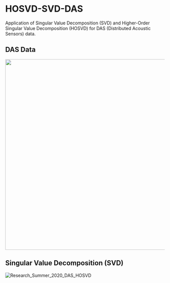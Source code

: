 # HOSVD-SVD-DAS

Application of Singular Value Decomposition (SVD) and Higher-Order Singular Value Decomposition (HOSVD) for DAS (Distributed Acoustic Sensors) data.

## DAS Data

<img src="https://user-images.githubusercontent.com/65777681/101406836-9e328a80-389f-11eb-9f65-816ffd9db5c3.jpg" width="600">

## Singular Value Decomposition (SVD)

![Research_Summer_2020_DAS_HOSVD](https://user-images.githubusercontent.com/65777681/101406836-9e328a80-389f-11eb-9f65-816ffd9db5c3.jpg)
